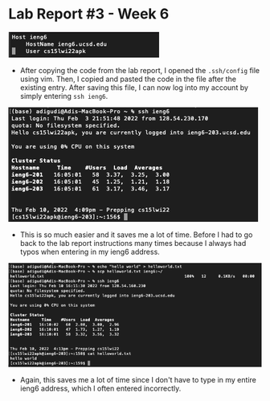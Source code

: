 # Lab Report #3 - Week 6
![Image](/images/config.png)

* After copying the code from the lab report, I opened the `.ssh/config` file using vim. Then, I copied and pasted the code in the file after the existing entry. After saving this file, I can now log into my account by simply entering `ssh ieng6`.

![Image](/images/ssh-ieng6.png)

* This is so much easier and it saves me a lot of time. Before I had to go back to the lab report instructions many times because I always had typos when entering in my ieng6 address.

![Image](/images/scp-ieng6.png)

* Again, this saves me a lot of time since I don't have to type in my entire ieng6 address, which I often entered incorrectly.

